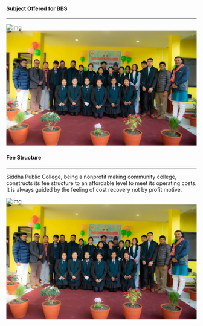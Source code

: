 



<script>
    // Get the container element
    const backgroundContainer = document.querySelector('.background-container');

    // Check if the media is available and set the background
    <?php if($row['media'] != '') : ?>
        <?php $fileExtension = pathinfo($row['media'], PATHINFO_EXTENSION); ?>
        <?php if (in_array($fileExtension, ['mp4', 'webm', 'ogg'])) : ?>
            // If media is a video
            backgroundContainer.style.background = "url('<?= $row['media']; ?>')";
            backgroundContainer.style.backgroundSize = "cover";
            backgroundContainer.style.backgroundPosition = "center";
            backgroundContainer.style.opacity = "0.5"; // Adjust opacity as needed
        <?php else : ?>
            // If media is an image
            backgroundContainer.style.background = "url('<?= $row['media']; ?>')";
            backgroundContainer.style.backgroundSize = "cover";
            backgroundContainer.style.backgroundPosition = "center";
            backgroundContainer.style.opacity = "0.5"; // Adjust opacity as needed
        <?php endif; ?>
    <?php else : ?>
        // If media is not available, use a default image
        backgroundContainer.style.background = "url('assets/img/default-background.jpg')";
        backgroundContainer.style.backgroundSize = "cover";
        backgroundContainer.style.backgroundPosition = "center";
        backgroundContainer.style.opacity = "0.5"; // Adjust opacity as needed
    <?php endif; ?>
</script>











<!-- course -->
 <div class="col-12 col-md-12 col-lg-6 d-flex flex-column justify-content-center align-items-start">
                                <h4 class="text-capitalize fw-bolder text-success pt-5">Subject Offered for BBS</h4>
                                <hr class="container mx-auto text-light-grey">
                                <?php if($row['syllabus'] != '') : ?>
                                    <img src = "<?=$row['syllabus']; ?>" class="rounded px-5" alt="img" class="d-block px-5 pb-5 w-100" >
                                <?php else : ?>
                                    <img src = "assets\img\service1.jpg" class="rounded px-5" alt="img" class="d-block px-5 pb-5 w-100">
                                <?php endif; ?> 
                                    <!-- <img src="assets\img\syllabus.png" class="d-block px-5 pb-5 w-100" 
                                    alt="fees" > -->
                            </div>
                            <div class="align-items-start pb-5">
                                <h4 class="text-capitalize fw-bolder text-success pt-5">Fee Structure</h4>
                                <hr class="container mx-auto text-light-grey">
                                <p class="mt-3 mb-5 para-width text-light-grey">
                                    Siddha Public College, being a nonprofit making community college, constructs its fee structure to an affordable level to meet its operating costs. It is always guided by the feeling of cost recovery not by profit motive.
                                </p>
                                <!-- <img src="assets\img\fee.png" class="d-block px-5 pb-5 w-100" 
                                    alt="fees" > -->
                                    <?php if($row['fee'] != '') : ?>
                                        <img src = "<?=$row['fee']; ?>" class="rounded px-5" alt="img"  class="d-block px-5 pb-5 w-100" >
                                    <?php else : ?>
                                        <img src = "assets\img\service1.jpg" class="rounded px-5" alt="img" class="d-block px-5 pb-5 w-100">
                                    <?php endif; ?> 
                            </div>